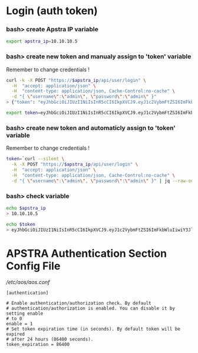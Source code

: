 # Login (auth token)

### bash> create Apstra IP variable
```bash
export apstra_ip=10.10.10.5
```

### bash> create new token and manualy assign to 'token' variable
Remember to change credentials !
```bash
curl -k -X POST "https://$apstra_ip/api/user/login" \
  -H  "accept: application/json" \
  -H  "content-type: application/json, Cache-Control:no-cache" \
  -d "{ \"username\":\"admin\", \"password\":\"admin\" }"
> {"token": "eyJhbGciOiJIUzI1NiIsInR5cCI6IkpXVCJ9.eyJ1c2VybmFtZSI6ImFkbWluIiwiY3JlYXRlZF9hdCI6IjIwMjEtMDEtMDhUMTk6MjU6MjkuMzIyNDg1IiwidXNlcl9zZXNzaW9uIjoiNTdhMzM1NDAtNjYxMi00OWYyLTllZTAtOWZjZTAwYWU2ZmVhIiwiZXhwIjoxNjEwMjIwMzI5fQ.jZEPBCNHviO10AWaEU7GxWEh33OyetR22qX4cg5dYTI", "id": "2d44e0a1-e3f1-4ed3-ab30-76af1d4fb24d"}

export token=eyJhbGciOiJIUzI1NiIsInR5cCI6IkpXVCJ9.eyJ1c2VybmFtZSI6ImFkbWluIiwiY3JlYXRlZF9hdCI6IjIwMjEtMDEtMDhUMTk6MjU6MjkuMzIyNDg1IiwidXNlcl9zZXNzaW9uIjoiNTdhMzM1NDAtNjYxMi00OWYyLTllZTAtOWZjZTAwYWU2ZmVhIiwiZXhwIjoxNjEwMjIwMzI5fQ.jZEPBCNHviO10AWaEU7GxWEh33OyetR22qX4cg5dYTI
```

### bash> create new token and automaticly assign to 'token' variable
Remember to change credentials !
```bash
token=`curl --silent \
  -k -X POST "https://$apstra_ip/api/user/login" \
  -H  "accept: application/json" \
  -H  "content-type: application/json, Cache-Control:no-cache" \
  -d "{ \"username\":\"admin\", \"password\":\"admin\" }" | jq --raw-output '.token'`
```

### bash> check variable
```bash
echo $apstra_ip
> 10.10.10.5

echo $token
> eyJhbGciOiJIUzI1NiIsInR5cCI6IkpXVCJ9.eyJ1c2VybmFtZSI6ImFkbWluIiwiY3JlYXRlZF9hdCI6IjIwMjEtMDEtMDhUMTk6MjU6MjkuMzIyNDg1IiwidXNlcl9zZXNzaW9uIjoiNTdhMzM1NDAtNjYxMi00OWYyLTllZTAtOWZjZTAwYWU2ZmVhIiwiZXhwIjoxNjEwMjIwMzI5fQ.jZEPBCNHviO10AWaEU7GxWEh33OyetR22qX4cg5dYTI
```

# APSTRA Authentication Section Config File
*/etc/aos/aos.conf*
```text
[authentication]

# Enable authentication/authorization check. By default
# authentication/authorization is enabled. You can disable it by setting enable
# to 0
enable = 1
# Set token expiration time (in seconds). By default token will be expired
# after 24 hours (86400 seconds).
token_expiration = 86400
```

